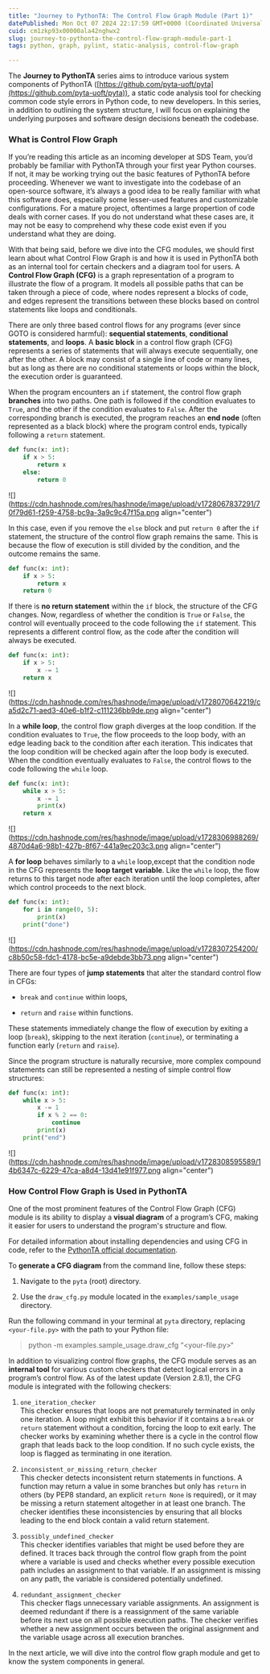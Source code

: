 ```yaml
---
title: "Journey to PythonTA: The Control Flow Graph Module (Part 1)"
datePublished: Mon Oct 07 2024 22:17:59 GMT+0000 (Coordinated Universal Time)
cuid: cm1zkp93x00000ala42nghwx2
slug: journey-to-pythonta-the-control-flow-graph-module-part-1
tags: python, graph, pylint, static-analysis, control-flow-graph

---
```


The **Journey to PythonTA** series aims to introduce various system components of PythonTA ([https://github.com/pyta-uoft/pyta](https://github.com/pyta-uoft/pyta)), a static code analysis tool for checking common code style errors in Python code, to new developers. In this series, in addition to outlining the system structure, I will focus on explaining the underlying purposes and software design decisions beneath the codebase.

### What is Control Flow Graph

If you’re reading this article as an incoming developer at SDS Team, you’d probably be familiar with PythonTA through your first year Python courses. If not, it may be working trying out the basic features of PythonTA before proceeding. Whenever we want to investigate into the codebase of an open-source software, it’s always a good idea to be really familiar with what this software does, especially some lesser-used features and customizable configurations. For a mature project, oftentimes a large propertion of code deals with corner cases. If you do not understand what these cases are, it may not be easy to comprehend why these code exist even if you understand what they are doing.

With that being said, before we dive into the CFG modules, we should first learn about what Control Flow Graph is and how it is used in PythonTA both as an internal tool for certain checkers and a diagram tool for users. A **Control Flow Graph (CFG)** is a graph representation of a program to illustrate the flow of a program. It models all possible paths that can be taken through a piece of code, where nodes represent a blocks of code, and edges represent the transitions between these blocks based on control statements like loops and conditionals.

There are only three based control flows for any programs (ever since GOTO is considered harmful): **sequential statements**, **conditional statements**, and **loops**. A **basic block** in a control flow graph (CFG) represents a series of statements that will always execute sequentially, one after the other. A block may consist of a single line of code or many lines, but as long as there are no conditional statements or loops within the block, the execution order is guaranteed.

When the program encounters an `if` statement, the control flow graph **branches** into two paths. One path is followed if the condition evaluates to `True`, and the other if the condition evaluates to `False`. After the corresponding branch is executed, the program reaches an **end node** (often represented as a black block) where the program control ends, typically following a `return` statement.

```python
def func(x: int):
    if x > 5:
        return x
    else:
        return 0
```

![](https://cdn.hashnode.com/res/hashnode/image/upload/v1728067837291/70f79d61-f259-4758-bc9a-3a9c9c47f15a.png align="center")

In this case, even if you remove the `else` block and put `return 0` after the `if` statement, the structure of the control flow graph remains the same. This is because the flow of execution is still divided by the condition, and the outcome remains the same.

```python
def func(x: int):
    if x > 5:
        return x
    return 0
```

If there is **no return statement** within the `if` block, the structure of the CFG changes. Now, regardless of whether the condition is `True` or `False`, the control will eventually proceed to the code following the `if` statement. This represents a different control flow, as the code after the condition will always be executed.

```python
def func(x: int):
    if x > 5:
        x -= 1
    return x
```

![](https://cdn.hashnode.com/res/hashnode/image/upload/v1728070642219/ca5d2c71-aed3-40e6-b1f2-c111236bb9de.png align="center")

In a **while loop**, the control flow graph diverges at the loop condition. If the condition evaluates to `True`, the flow proceeds to the loop body, with an edge leading back to the condition after each iteration. This indicates that the loop condition will be checked again after the loop body is executed. When the condition eventually evaluates to `False`, the control flows to the code following the `while` loop.

```python
def func(x: int):
    while x > 5:
        x -= 1
        print(x)
    return x
```

![](https://cdn.hashnode.com/res/hashnode/image/upload/v1728306988269/4870d4a6-98b1-427b-8f67-441a9ec203c3.png align="center")

A **for loop** behaves similarly to a `while` loop,except that the condition node in the CFG represents the **loop target** **variable**. Like the `while` loop, the flow returns to this target node after each iteration until the loop completes, after which control proceeds to the next block.

```python
def func(x: int):
    for i in range(0, 5):
        print(x)
    print("done")
```

![](https://cdn.hashnode.com/res/hashnode/image/upload/v1728307254200/c8b50c58-fdc1-4178-bc5e-a9debde3bb73.png align="center")

There are four types of **jump statements** that alter the standard control flow in CFGs:

* `break` and `continue` within loops,
    
* `return` and `raise` within functions.
    

These statements immediately change the flow of execution by exiting a loop (`break`), skipping to the next iteration (`continue`), or terminating a function early (`return` and `raise`).

Since the program structure is naturally recursive, more complex compound statements can still be represented a nesting of simple control flow structures:

```python
def func(x: int):
    while x > 5:
        x -= 1
        if x % 2 == 0:
            continue
        print(x)
    print("end")
```

![](https://cdn.hashnode.com/res/hashnode/image/upload/v1728308595589/14b6347c-6229-47ca-a8d4-13d41e91f977.png align="center")

### How Control Flow Graph is Used in PythonTA

One of the most prominent features of the Control Flow Graph (CFG) module is its ability to display a **visual diagram** of a program’s CFG, making it easier for users to understand the program's structure and flow.

For detailed information about installing dependencies and using CFG in code, refer to the [PythonTA official documentation](https://www.cs.toronto.edu/~david/pyta/cfg/index.html).

To **generate a CFG diagram** from the command line, follow these steps:

1. Navigate to the `pyta` (root) directory.
    
2. Use the `draw_cfg.py` module located in the `examples/sample_usage` directory.
    

Run the following command in your terminal at `pyta` directory, replacing `<your-file.py>` with the path to your Python file:

> python -m examples.sample\_usage.draw\_cfg “&lt;your-file.py&gt;“

In addition to visualizing control flow graphs, the CFG module serves as an **internal tool** for various custom checkers that detect logical errors in a program’s control flow. As of the latest update (Version 2.8.1), the CFG module is integrated with the following checkers:

1. `one_iteration_checker`  
    This checker ensures that loops are not prematurely terminated in only one iteration. A loop might exhibit this behavior if it contains a `break` or `return` statement without a condition, forcing the loop to exit early. The checker works by examining whether there is a cycle in the control flow graph that leads back to the loop condition. If no such cycle exists, the loop is flagged as terminating in one iteration.
    
2. `inconsistent_or_missing_return_checker`  
    This checker detects inconsistent return statements in functions. A function may return a value in some branches but only has `return` in others (by PEP8 standard, an explicit `return None` is required), or it may be missing a return statement altogether in at least one branch. The checker identifies these inconsistencies by ensuring that all blocks leading to the end block contain a valid return statement.
    
3. `possibly_undefined_checker`  
    This checker identifies variables that might be used before they are defined. It traces back through the control flow graph from the point where a variable is used and checks whether every possible execution path includes an assignment to that variable. If an assignment is missing on any path, the variable is considered potentially undefined.
    
4. `redundant_assignment_checker`  
    This checker flags unnecessary variable assignments. An assignment is deemed redundant if there is a reassignment of the same variable before its next use on all possible execution paths. The checker verifies whether a new assignment occurs between the original assignment and the variable usage across all execution branches.
    

In the next article, we will dive into the control flow graph module and get to know the system components in general.